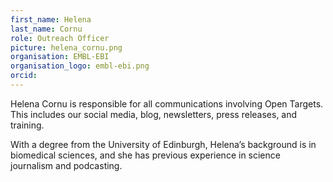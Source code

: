 ```yaml
---
first_name: Helena
last_name: Cornu
role: Outreach Officer
picture: helena_cornu.png
organisation: EMBL-EBI
organisation_logo: embl-ebi.png
orcid:
---
```

Helena Cornu is responsible for all communications involving Open Targets. This includes our social media, blog, newsletters, press releases, and training. 

With a degree from the University of Edinburgh, Helena’s background is in biomedical sciences, and she has previous experience in science journalism and podcasting.

